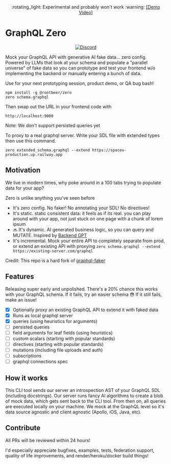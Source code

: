 <div align="center">
:rotating_light: Experimental and probably won't work :warning: <a href="https://www.loom.com/share/abad2cdf325e4e0b9addea1e14406166?sid=484ab008-e9ae-4681-be93-ec419d9eec90">[Demo Video]</a> 
</div>

# GraphQL Zero

<div align="center">
  
[![Discord](https://img.shields.io/discord/1122949106558570648)](https://discord.gg/3ASBTJWgGS)

</div>

Mock your GraphQL API with generative AI fake data... zero config. Powered by LLMs that look at your schema and populate a "parallel universe" of fake data so you can prototype and test your frontend w/o implementing the backend or manually entering a bunch of data.

Use for your next prototyping session, product demo, or QA bug bash!

```
npm install -g @rootbeer/zero
zero schema.graphql
```

Then swap out the URL in your frontend code with

```
http://localhost:9000
```

Note: We don't support persisted queries yet

To proxy to a real graphql server. Write your SDL file with extended types then use this command.

```
zero extended_schema.graphql --extend https://spacex-production.up.railway.app
```

## Motivation

We live in modern times, why poke around in a 100 tabs trying to populate data for your app?

Zero is unlike anything you've seen before
- It's zero config. No faker! No annotating your SDL! No directives!
- It's static. static consistent data: it feels as if its real. you can play around with your app, not just stuck on one page with a chunk of lorem ipsum
- :soon: It's dynamic. AI generated business logic, so you can query and MUTATE. Inspired by [Backend GPT](https://github.com/RootbeerComputer/backend-GPT)
- It's incremental. Mock your entire API to completely separate from prod, or extend an existing API with proxying `zero schema.graphql --extend https://existing-server.com/graphql`

Credit: This repo is a hard fork of [graphql-faker](https://github.com/graphql-kit/graphql-faker)

## Features

Releasing super early and unpolished. There's a 20% chance this works with your GraphQL schema. If it fails, try an easier schema :flushed: If it still fails, make an issue!

- [x] Optionally proxy an existing GraphQL API to extend it with faked data
- [x] Runs as local graphql server
- [x] queries (using heuristics for arguments)
- [ ] persisted queries
- [ ] field arguments for leaf fields (using heuristics)
- [ ] custom scalars (starting with popular standards)
- [ ] directives (starting with popular standards)
- [ ] mutations (including file uploads and auth)
- [ ] subscriptions
- [ ] graphql connections spec

## How it works

This CLI tool sends our server an introspection AST of your GraphQL SDL (including docstrings). Our server runs fancy AI algorithms to create a blob of mock data, which gets sent back to the CLI tool. From then on, all queries are executed locally on your machine. We mock at the GraphQL level so it's data source agnostic and client agnostic (Apollo, iOS, Java, etc).

## Contribute

All PRs will be reviewed within 24 hours!

I'd especially appreciate bugfixes, examples, tests, federation support, quality of life improvements, and render/heroku/docker build things!
